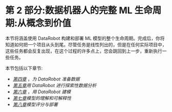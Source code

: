 # 第 2 部分:数据机器人的完整 ML 生命周期:从概念到价值

本节将涵盖使用 DataRobot 构建和部署 ML 模型的整个生命周期。完成后，你将知道如何把一个项目从头到尾。尽管任务是线性列出的，但是在任何实际项目中，这些任务都会反复出现，在这个过程的许多点上，您会跳回到上一步，重新执行一些任务。

本节包括以下章节:

*   [*第四章*](B17159_04_Final_NM_ePub.xhtml#_idTextAnchor087) ，*为 DataRobot 准备数据*
*   [*第五章*](B17159_05_Final_NM_ePub.xhtml#_idTextAnchor097)*用 DataRobot 进行探索性数据分析*
*   [*第六章*](B17159_06_Final_NM_ePub.xhtml#_idTextAnchor104) ，*用 DataRobot 建模*
*   [*第七章*](B17159_07_Final_NM_ePub.xhtml#_idTextAnchor110)*模型的理解和可解释性*
*   [*第八章*](B17159_08_Final_NM_ePub.xhtml#_idTextAnchor116)*模型评分与部署*